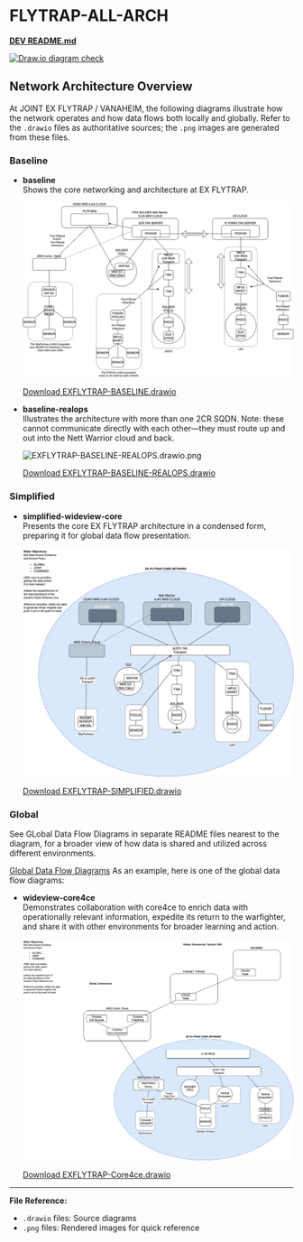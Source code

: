 # FLYTRAP-ALL-ARCH

**[DEV README.md](DEVREADME.md)**

[![Draw.io diagram check](https://github.com/dlf-dds/FLYTRAP-ALL-ARCH/actions/workflows/verify-drawio.yml/badge.svg)](https://github.com/dlf-dds/FLYTRAP-ALL-ARCH/actions/workflows/verify-drawio.yml)

## Network Architecture Overview

At JOINT EX FLYTRAP / VANAHEIM, the following diagrams illustrate how the network operates and how data flows both locally and globally. Refer to the `.drawio` files as authoritative sources; the `.png` images are generated from these files.

### Baseline

- **baseline**  
    Shows the core networking and architecture at EX FLYTRAP.

    ![EXFLYTRAP-BASELINE.drawio.png](baseline/EXFLYTRAP-BASELINE.drawio.png)
    
    [Download EXFLYTRAP-BASELINE.drawio](baseline/EXFLYTRAP-BASELINE.drawio)

- **baseline-realops**  
    Illustrates the architecture with more than one 2CR SQDN. Note: these cannot communicate directly with each other—they must route up and out into the Nett Warrior cloud and back.

    ![EXFLYTRAP-BASELINE-REALOPS.drawio.png](baseline/EXFLYTRAP-DATAPIPES-REALOPS.drawio.png)
    
    [Download EXFLYTRAP-BASELINE-REALOPS.drawio](baseline/EXFLYTRAP-BASELINE-REALOPS.drawio)

### Simplified

- **simplified-wideview-core**  
    Presents the core EX FLYTRAP architecture in a condensed form, preparing it for global data flow presentation.

    ![EXFLYTRAP-SIMPLIFIED.drawio.png](simplified/EXFLYTRAP-SIMPLIFIED.drawio.png)
    
    [Download EXFLYTRAP-SIMPLIFIED.drawio](simplified/EXFLYTRAP-SIMPLIFIED.drawio)

### Global

See GLobal Data Flow Diagrams in separate README files nearest to the diagram, for a broader view of how data is shared and utilized across different environments.

[Global Data Flow Diagrams](global/README.md)
As an example, here is one of the global data flow diagrams:

- **wideview-core4ce**  
    Demonstrates collaboration with core4ce to enrich data with operationally relevant information, expedite its return to the warfighter, and share it with other environments for broader learning and action.

    ![core4ce.png](global/core4ce/EXFLYTRAP-Core4ce.drawio.png)
    
    [Download EXFLYTRAP-Core4ce.drawio](global/core4rce/EXFLYTRAP-Core4ce.drawio)



---
**File Reference:**  
- `.drawio` files: Source diagrams  
- `.png` files: Rendered images for quick reference